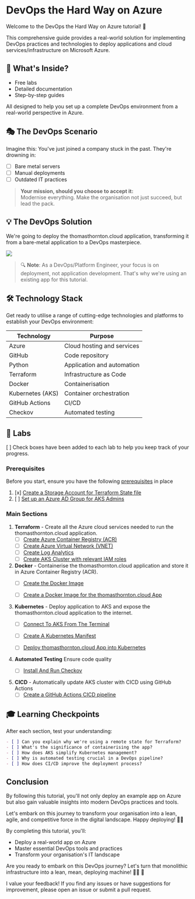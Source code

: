 # DevOps the Hard Way on Azure

Welcome to the DevOps the Hard Way on Azure tutorial! 🚀

This comprehensive guide provides a real-world solution for implementing DevOps practices and technologies to deploy applications and cloud services/infrastructure on Microsoft Azure.

## 🌟 What's Inside?

- Free labs
- Detailed documentation
- Step-by-step guides

All designed to help you set up a complete DevOps environment from a real-world perspective in Azure.

## 🎭 The DevOps Scenario

Imagine this: You've just joined a company stuck in the past. They're drowning in:
- [ ] Bare metal servers
- [ ] Manual deployments
- [ ] Outdated IT practices

> **Your mission, should you choose to accept it:**  
> Modernise everything. Make the organisation not just succeed, but lead the pack.

## 💡 The DevOps Solution

We're going to deploy the thomasthornton.cloud application, transforming it from a bare-metal application to a DevOps masterpiece. 

![](images/website.png)

> 🔍 **Note**: As a DevOps/Platform Engineer, your focus is on deployment, not application development. That's why we're using an existing app for this tutorial.

## 🛠️ Technology Stack

Get ready to utilise a range of cutting-edge technologies and platforms to establish your DevOps environment:

| Technology | Purpose |
|------------|---------|
| Azure | Cloud hosting and services |
| GitHub | Code repository |
| Python | Application and automation |
| Terraform | Infrastructure as Code |
| Docker | Containerisation |
| Kubernetes (AKS) | Container orchestration |
| GitHub Actions | CI/CD |
| Checkov | Automated testing |

## 🧪 Labs

[ ] Check boxes have been added to each lab to help you keep track of your progress.

### Prerequisites

Before you start, ensure you have the following [prerequisites](https://github.com/thomast1906/DevOps-The-Hard-Way-Azure/blob/main/prerequisites.md) in place
1. [x] [Create a Storage Account for Terraform State file](https://github.com/thomast1906/DevOps-The-Hard-Way-Azure/blob/main/1-Azure/1-Configure-Terraform-Remote-Storage.md)
2. [ ] [Set up an Azure AD Group for AKS Admins](https://github.com/thomast1906/DevOps-The-Hard-Way-Azure/blob/main/1-Azure/2-Create-Azure-AD-Group-AKS-Admins.md)

### Main Sections

1. **Terraform** - Create all the Azure cloud services needed to run the thomasthornton.cloud application.
    - [ ] [Create Azure Container Registry (ACR)](https://github.com/thomast1906/DevOps-The-Hard-Way-Azure/blob/main/2-Terraform-AZURE-Services-Creation/1-Create-ACR.md)
    - [ ] [Create Azure Virtual Network (VNET)](https://github.com/thomast1906/DevOps-The-Hard-Way-Azure/blob/main/2-Terraform-AZURE-Services-Creation/2-Create-VNET.md)
    - [ ] [Create Log Analytics](https://github.com/thomast1906/DevOps-The-Hard-Way-Azure/blob/main/2-Terraform-AZURE-Services-Creation/3-Create-Log-Analytics.md)
    - [ ] [Create AKS Cluster with relevant IAM roles](https://github.com/thomast1906/DevOps-The-Hard-Way-Azure/blob/main/2-Terraform-AZURE-Services-Creation/4-Create-AKS-Cluster-IAM-Roles.md)

2. **Docker** - Containerise the thomasthornton.cloud application and store it in Azure Container Registry (ACR).
    - [ ] [Create the Docker Image](https://github.com/thomast1906/DevOps-The-Hard-Way-Azure/blob/main/3-Docker/1-Create-Docker-Image.md)
    - [ ] [Create a Docker Image for the thomasthornton.cloud App](https://github.com/thomast1906/DevOps-The-Hard-Way-Azure/blob/main/3-Docker/2-Push%20Image%20To%20ACR.md)


3. **Kubernetes** - Deploy application to AKS and expose the thomasthornton.cloud application to the internet.
    - [ ] [Connect To AKS From The Terminal](https://github.com/thomast1906/DevOps-The-Hard-Way-Azure/blob/main/4-kubernetes_manifest/1-Connect-To-AKS.md)
    - [ ] [Create A Kubernetes Manifest](https://github.com/thomast1906/DevOps-The-Hard-Way-Azure/blob/main/4-kubernetes_manifest/2-Create-Kubernetes-Manifest.md)
    - [ ] [Deploy thomasthornton.cloud App into Kubernetes](https://github.com/thomast1906/DevOps-The-Hard-Way-Azure/blob/main/4-kubernetes_manifest/3-Deploy-Thomasthorntoncloud-App.md)


4. **Automated Testing** Ensure code quality
    - [ ] [Install And Run Checkov](https://github.com/thomast1906/DevOps-The-Hard-Way-Azure/blob/main/5-Terraform-Static-Code-Analysis/1-Checkov-For-Terraform.md)


5. **CICD** - Automatically update AKS cluster with CICD using GitHub Actions
    - [ ] [Create a GitHub Actions CICD pipeline](https://github.com/thomast1906/DevOps-The-Hard-Way-Azure/blob/main/2-Terraform-AZURE-Services-Creation/5-Run-CICD-For-AKS-Cluster.md)

## 🎓 Learning Checkpoints

After each section, test your understanding:

```markdown
- [ ] Can you explain why we're using a remote state for Terraform?
- [ ] What's the significance of containerising the app?
- [ ] How does AKS simplify Kubernetes management?
- [ ] Why is automated testing crucial in a DevOps pipeline?
- [ ] How does CI/CD improve the deployment process?
```

## Conclusion
By following this tutorial, you'll not only deploy an example app on Azure but also gain valuable insights into modern DevOps practices and tools. 

Let's embark on this journey to transform your organisation into a lean, agile, and competitive force in the digital landscape. Happy deploying! 🚀🔧

By completing this tutorial, you'll:
- Deploy a real-world app on Azure
- Master essential DevOps tools and practices
- Transform your organisation's IT landscape

Are you ready to embark on this DevOps journey? Let's turn that monolithic infrastructure into a lean, mean, deploying machine! 💪🚀 📣 

I value your feedback! If you find any issues or have suggestions for improvement, please open an issue or submit a pull request.
